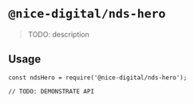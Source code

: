 # `@nice-digital/nds-hero`

> TODO: description

## Usage

```
const ndsHero = require('@nice-digital/nds-hero');

// TODO: DEMONSTRATE API
```
